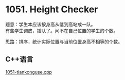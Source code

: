 # 1051. Height Checker  

题意：学生本应该按身高从低到高站成一队。  
有些学生调皮，插队了。问不在自己位置的学生的个数。  


思路：排序，统计实际位置与当前位置身高不相等的个数。  


## C++语言  

[1051-tiankonguse.cpp](./1051-tiankonguse.cpp)

